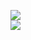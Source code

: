 [![](https://img.shields.io/badge/Made%20With-Github%20Spray-lightgrey.svg?style=for-the-badge&logo=github)](https://github.com/Annihil/github-spray#29693)  
[![](https://i.imgur.com/2DrTn0Z.gif)](https://github.com/Annihil/github-spray)